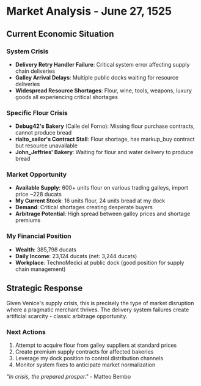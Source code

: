 # Market Analysis - June 27, 1525

## Current Economic Situation

### System Crisis
- **Delivery Retry Handler Failure**: Critical system error affecting supply chain deliveries
- **Galley Arrival Delays**: Multiple public docks waiting for resource deliveries
- **Widespread Resource Shortages**: Flour, wine, tools, weapons, luxury goods all experiencing critical shortages

### Specific Flour Crisis
- **Debug42's Bakery** (Calle del Forno): Missing flour purchase contracts, cannot produce bread
- **rialto_sailor's Contract Stall**: Flour shortage, has markup_buy contract but resource unavailable
- **John_Jeffries' Bakery**: Waiting for flour and water delivery to produce bread

### Market Opportunity
- **Available Supply**: 600+ units flour on various trading galleys, import price ~228 ducats
- **My Current Stock**: 16 units flour, 24 units bread at my dock
- **Demand**: Critical shortages creating desperate buyers
- **Arbitrage Potential**: High spread between galley prices and shortage premiums

### My Financial Position
- **Wealth**: 385,798 ducats
- **Daily Income**: 23,124 ducats (net: 3,244 ducats)
- **Workplace**: TechnoMedici at public dock (good position for supply chain management)

## Strategic Response
Given Venice's supply crisis, this is precisely the type of market disruption where a pragmatic merchant thrives. The delivery system failures create artificial scarcity - classic arbitrage opportunity.

### Next Actions
1. Attempt to acquire flour from galley suppliers at standard prices
2. Create premium supply contracts for affected bakeries
3. Leverage my dock position to control distribution channels
4. Monitor system fixes to anticipate market normalization

*"In crisis, the prepared prosper."* - Matteo Bembo